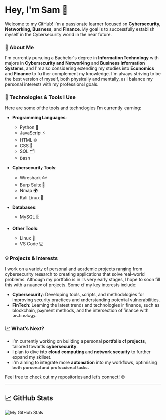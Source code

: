 # Hey, I'm Sam 👋

Welcome to my GitHub! I'm a passionate learner focused on **Cybersecurity, Networking, Business**, and **Finance**. My goal is to successfully establish myself in the Cybersecurity world in the near future.

### 🚀 About Me
I'm currently pursuing a Bachelor's degree in **Information Technology** with majors in **Cybersecurity and Networking** and **Business Information Systems**, and I'm also considering extending my studies into **Economics** and **Finance** to further complement my knowledge. I'm always striving to be the best version of myself, both physically and mentally, as I balance my personal interests with my professional goals.

### 🔧 Technologies & Tools I Use
Here are some of the tools and technologies I’m currently learning:

- **Programming Languages**: 
  - Python 🐍
  - JavaScript ⚡
  - HTML 🌐
  - CSS 🎨
  - SQL 🗂️
  - Bash  

- **Cybersecurity Tools**: 
  - Wireshark 🐟
  - Burp Suite 🍏
  - Nmap 🌍
  - Kali Linux 🐧

- **Databases**: 
  - MySQL 🗄️

- **Other Tools**: 
  - Linux 🐧
  - VS Code 💻

### 💡 Projects & Interests
I work on a variety of personal and academic projects ranging from cybersecurity research to creating applications that solve real-world problems. Although my portfolio is in its very early stages, I hope to soon fill this with a nuance of projects. Some of my key interests include:

- **Cybersecurity**: Developing tools, scripts, and methodologies for improving security practices and understanding potential vulnerabilities.
- **FinTech**: Learning the latest trends and technologies in finance, such as blockchain, payment methods, and the intersection of finance with technology.

### 📈 What’s Next?
- I’m currently working on building a personal **portfolio of projects**, tailored towards **cybersecurity**.
- I plan to dive into **cloud computing** and **network security** to further expand my skillset.
- I'm aiming to integrate more **automation** into my workflows, optimising both personal and professional tasks.

Feel free to check out my repositories and let’s connect! 😊

---


## 📈 GitHub Stats

![My GitHub Stats](https://github-readme-stats.vercel.app/api?username=SamHulbert31&show_icons=true&hide_title=true&count_private=true&hide=prs&theme=dark)


